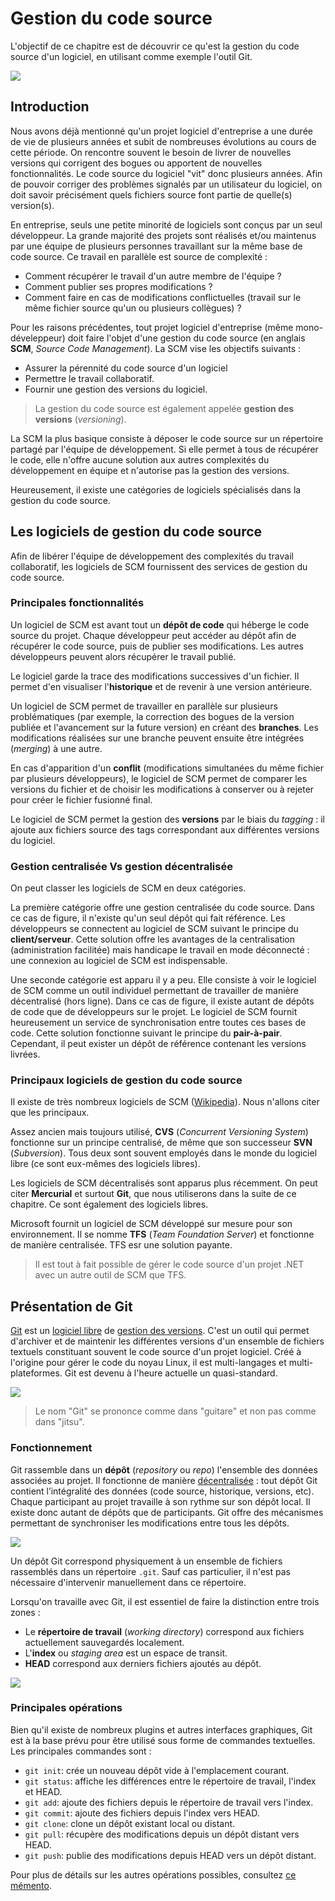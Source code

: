 # Gestion du code source

L'objectif de ce chapitre est de découvrir ce qu'est la gestion du code source d'un logiciel, en utilisant comme exemple l'outil Git.

![](../images/scm-keywords.png)

## Introduction

Nous avons déjà mentionné qu'un projet logiciel d'entreprise a une durée de vie de plusieurs années et subit de nombreuses évolutions au cours de cette période. On rencontre souvent le besoin de livrer de nouvelles versions qui corrigent des bogues ou apportent de nouvelles fonctionnalités. Le code source du logiciel "vit" donc plusieurs années. Afin de pouvoir corriger des problèmes signalés par un utilisateur du logiciel, on doit savoir précisément quels fichiers source font partie de quelle(s) version(s).

En entreprise, seuls une petite minorité de logiciels sont conçus par un seul développeur. La grande majorité des projets sont réalisés et/ou maintenus par une équipe de plusieurs personnes travaillant sur la même base de code source. Ce travail en parallèle est source de complexité : 

* Comment récupérer le travail d'un autre membre de l'équipe ? 
* Comment publier ses propres modifications ?
* Comment faire en cas de modifications conflictuelles (travail sur le même fichier source qu'un ou plusieurs collègues) ?

Pour les raisons précédentes, tout projet logiciel d'entreprise (même mono-déveleppeur) doit faire l'objet d'une gestion du code source (en anglais **SCM**, *Source Code Management*). La SCM vise les objectifs suivants :

* Assurer la pérennité du code source d'un logiciel
* Permettre le travail collaboratif.
* Fournir une gestion des versions du logiciel.

> La gestion du code source est également appelée **gestion des versions** (*versioning*).

La SCM la plus basique consiste à déposer le code source sur un répertoire partagé par l'équipe de développement. Si elle permet à tous de récupérer le code, elle n'offre aucune solution aux autres complexités du développement en équipe et n'autorise pas la gestion des versions. 

Heureusement, il existe une catégories de logiciels spécialisés dans la gestion du code source. 

## Les logiciels de gestion du code source

Afin de libérer l'équipe de développement des complexités du travail collaboratif, les logiciels de SCM fournissent des services de gestion du code source. 

### Principales fonctionnalités

Un logiciel de SCM est avant tout un **dépôt de code** qui héberge le code source du projet. Chaque développeur peut accéder au dépôt afin de récupérer le code source, puis de publier ses modifications. Les autres développeurs peuvent alors récupérer le travail publié. 

Le logiciel garde la trace des modifications successives d'un fichier. Il permet d'en visualiser l'**historique** et de revenir à une version antérieure.

Un logiciel de SCM permet de travailler en parallèle sur plusieurs problématiques (par exemple, la correction des bogues de la version publiée et l'avancement sur la future version) en créant des **branches**. Les modifications réalisées sur une branche peuvent ensuite être intégrées (*merging*) à une autre.

En cas d'apparition d'un **conflit** (modifications simultanées du même fichier par plusieurs développeurs), le logiciel de SCM permet de comparer les versions du fichier et de choisir les modifications à conserver ou à rejeter pour créer le fichier fusionné final.

Le logiciel de SCM permet la gestion des **versions** par le biais du *tagging* : il ajoute aux fichiers source des tags correspondant aux différentes versions du logiciel.

### Gestion centralisée Vs gestion décentralisée

On peut classer les logiciels de SCM en deux catégories.

La première catégorie offre une gestion centralisée du code source. Dans ce cas de figure, il n'existe qu'un seul dépôt qui fait référence. Les développeurs se connectent au logiciel de SCM suivant le principe du **client/serveur**. Cette solution offre les avantages de la centralisation (administration facilitée) mais handicape le travail en mode déconnecté : une connexion au logiciel de SCM est indispensable.

Une seconde catégorie est apparu il y a peu. Elle consiste à voir le logiciel de SCM comme un outil individuel permettant de travailler de manière décentralisé (hors ligne). Dans ce cas de figure, il existe autant de dépôts de code que de développeurs sur le projet. Le logiciel de SCM fournit heureusement un service de synchronisation entre toutes ces bases de code. Cette solution fonctionne suivant le principe du **pair-à-pair**. Cependant, il peut exister un dépôt de référence contenant les versions livrées.

### Principaux logiciels de gestion du code source

Il existe de très nombreux logiciels de SCM ([Wikipedia](http://en.wikipedia.org/wiki/Comparison_of_revision_control_software )). Nous n'allons citer que les principaux. 

Assez ancien mais toujours utilisé, **CVS** (*Concurrent Versioning System*) fonctionne sur un principe centralisé, de même que son successeur **SVN** (*Subversion*). Tous deux sont souvent employés dans le monde du logiciel libre (ce sont eux-mêmes des logiciels libres). 

Les logiciels de SCM décentralisés sont apparus plus récemment. On peut citer **Mercurial** et surtout **Git**, que nous utiliserons dans la suite de ce chapitre. Ce sont également des logiciels libres.

Microsoft fournit un logiciel de SCM développé sur mesure pour son environnement. Il se nomme **TFS** (*Team Foundation Server*) et fonctionne de manière centralisée. TFS esr une solution payante.

> Il est tout à fait possible de gérer le code source d'un projet .NET avec un autre outil de SCM que TFS.

## Présentation de Git

[Git](https://git-scm.com/)  est un [logiciel libre](https://fr.wikipedia.org/wiki/Logiciel_libre) de [gestion des versions](https://fr.wikipedia.org/wiki/Gestion_de_versions). C'est un outil qui permet d'archiver et de maintenir les différentes versions d'un ensemble de fichiers textuels constituant souvent le code source d'un projet logiciel. Créé à l'origine pour gérer le code du noyau Linux, il est multi-langages et multi-plateformes. Git est devenu à l'heure actuelle un quasi-standard.

![](../images/git-logo.png)

> Le nom "Git" se prononce comme dans "guitare" et non pas comme dans "jitsu".

### Fonctionnement

Git rassemble dans un **dépôt** (*repository* ou *repo*) l'ensemble des données associées au projet. Il fonctionne de manière [décentralisée](https://fr.wikipedia.org/wiki/Gestion_de_versions#Gestion_de_versions_d.C3.A9centralis.C3.A9e) : tout dépôt Git contient l’intégralité des données (code source, historique, versions, etc). Chaque participant au projet travaille à son rythme sur son dépôt local. Il existe donc autant de dépôts que de participants. Git offre des mécanismes permettant de synchroniser les modifications entre tous les dépôts. 

![](../images/git-workflow.png)

Un dépôt Git correspond physiquement à un ensemble de fichiers rassemblés dans un répertoire `.git`. Sauf cas particulier, il n'est pas nécessaire d'intervenir manuellement dans ce répertoire.

Lorsqu'on travaille avec Git, il est essentiel de faire la distinction entre trois zones :

* Le **répertoire de travail** (*working directory*) correspond aux fichiers actuellement sauvegardés localement.
* L'**index** ou *staging area* est un espace de transit.
* **HEAD** correspond aux derniers fichiers ajoutés au dépôt.

![](../images/git-zones.png)

### Principales opérations

Bien qu'il existe de nombreux plugins et autres interfaces graphiques, Git est à la base prévu pour être utilisé sous forme de commandes textuelles. Les principales commandes sont :

* `git init`: crée un nouveau dépôt vide à l'emplacement courant.
* `git status`: affiche les différences entre le répertoire de travail, l'index et HEAD.
* `git add`: ajoute des fichiers depuis le répertoire de travail vers l'index.
* `git commit`: ajoute des fichiers depuis l'index vers HEAD.
* `git clone`: clone un dépôt existant local ou distant.
* `git pull`: récupère des modifications depuis un dépôt distant vers HEAD.
* `git push`: publie des modifications depuis HEAD vers un dépôt distant.

Pour plus de détails sur les autres opérations possibles, consultez [ce mémento](http://slam5.lmdsio.fr/lessons/memento-git).